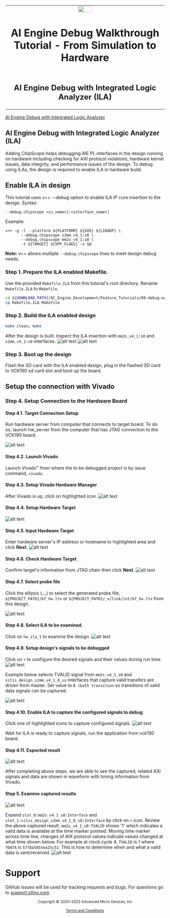 ﻿<table class="sphinxhide" width="100%">
 <tr>
   <td align="center"><img src="https://raw.githubusercontent.com/Xilinx/Image-Collateral/main/xilinx-logo.png" width="30%"/><h1>AI Engine Debug Walkthrough Tutorial - From Simulation to Hardware</h1>
   </td>
 </tr>
 <tr>
 <td align="center"><h2>AI Engine Debug with Integrated Logic Analyzer (ILA)</h1>
 </td>
 </tr>
</table>


[AI Engine Debug with Integrated Logic Analyzer](#AI_Engine_Debug_with_Integrated_Logic_Analyzer)


## AI Engine Debug with Integrated Logic Analyzer (ILA)

Adding ChipScope helps debugging AIE PL interfaces in the design running on hardware including checking for AXI protocol violations, hardware kernel issues, data integrity, and performance issues of the design. 
To debug using ILAs, the design is required to enable ILA in hardware build.

## Enable ILA in design

This tutorial uses v++ --debug option to enable ILA IP core insertion to the design.
Syntax:
```
--debug.chipscope <cu_name>[:<interface_name>]
```
Example:
```
v++ -g -l --platform ${PLATFORM} ${XOS} ${LIBADF} \
       --debug.chipscope s2mm_v4_1:s0 \
       --debug.chipscope mm2s_v4_1:s0 \
       -t ${TARGET} ${VPP_FLAGS} -o $@
```
**Note:** v++ allows multiple `--debug.chipscope` lines to meet design debug needs.


### Step 1. Prepare the ILA enabled Makefile.
Use the provided `Makefile.ILA` from this tutorial's root directory. Rename `Makefile.ILA` to `Makefile`.
```bash
cd ${DOWNLOAD_PATH}/AI_Engine_Development/Feature_Tutorials/09-debug-walkthrough
cp Makefile.ILA Makefile
```

### Step 2. Build the ILA enabled design
```bash
make clean; make
```
After the design is built. Inspect the ILA insertion with `mm2s_v4_1:s0` and `s2mm_v4_1:s0` interfaces.
![alt text](images/il_vivado0.png)
![alt text](images/il_vivado1.png)

### Step 3. Boot up the design
Flash the SD card with the ILA enabled design, plug in the flashed SD card to VCK190 sd card slot and boot up the board.


## Setup the connection with Vivado
### Step 4. Setup Connection to the Hardware Board
#### Step 4.1. Target Connection Setup
Run hardware server from computer that connects to target board. To do so, launch hw_server from the computer that has JTAG connection to the VCK190 board.

![alt text](images/hw_ta_hw.png)

#### Step 4.2. Launch Vivado
Launch Vivado™ from where the to be debugged project is by issue command, `vivado`.  

#### Step 4.3. Setup Vivado Hardware Manager
After Vivado is up, click on highlighted icon.
![alt text](images/il_open.png)

#### Step 4.4. Setup Hardware Target
![alt text](images/il_open_2.png)

#### Step 4.5. Input Hardware Target
Enter hardware server's IP address or hostname to highlighted area and click **Next**.
![alt text](images/il_open_3.png)

#### Step 4.6. Check Hardware Target
Confirm target's information from JTAG chain then click **Next**. 
![alt text](images/il_open_4.png)

#### Step 4.7. Select probe file
Click the ellipsis (**...**) to select the generated probe file, `${PROJECT_PATH}/bf_hw.ltx` or `${PROJECT_PATH}/_x/link/int/bf_hw.ltx` from this design.

![alt text](images/il_pb_file.png)

#### Step 4.8. Select ILA to be examined.
Click on `hw_ila_1` to examine the design.
![alt text](images/il_pb_menu.png)

#### Step 4.9. Setup design's signals to be debugged
Click on `+` to configure the desired signals and their values during run time.
![alt text](images/il_pb_trig.png)

Example below selects TVALID signal from `mm2s_v4_1_s0` and `vitis_design_s2mm_v4_1_0_so` interfaces that capture valid transfers are driven from master. Set value to `B (both transition` so transitions of valid data signals can be captured. 

![alt text](images/il_pb_trig1.png)

#### Step 4.10. Enable ILA to capture the configured signals to debug
Click one of highlighted icons to capture configured signals.
![alt text](images/il_trig_run.png)

Wait for ILA is ready to capture signals, run the application from vck190 board.

#### Step 4.11. Expected result
![alt text](images/il_run_done.png)

After completing above steps, we are able to see the captured, related AXI signals and data are shown in waveform with timing information from Vivado.

#### Step 5. Examine captured results
![alt text](images/il_run_result.png)

Expand `slot_0:mm2s_v4_1_s0:Interface` and `slot_1:vitis_design_s2mm_v4_1_0_s0:Interface` by click on `>` icon.
Review the above captured result. `mm2s_v4_1_s0:TVALID` shows '1' which indicates a valid data is available at the time marker pointed.
Moving time marker across time line, changes of AIX protocol values indicate values changed at what time shown below. For example at clock cycle 4, `TVALID` is 1 where `TDATA` is `57f8a5855ea25c52`. This is how to determine when and what a valid data is sent/received.
![alt text](images/il_run_result1.png)


# Support

GitHub issues will be used for tracking requests and bugs. For questions go to [support.xilinx.com](https://support.xilinx.com/).


<p class="sphinxhide" align="center"><sub>Copyright © 2020–2023 Advanced Micro Devices, Inc</sub></p>

<p class="sphinxhide" align="center"><sup><a href="https://www.amd.com/en/corporate/copyright">Terms and Conditions</a></sup></p>
